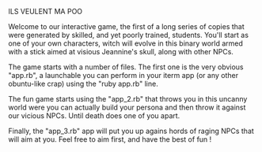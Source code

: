 ILS VEULENT MA POO

Welcome to our interactive game, the first of a long series of copies that were generated by skilled, and yet poorly trained, students. 
You'll start as one of your own characters, witch will evolve in this binary world armed with a stick aimed at visious Jeannine's skull, along with other NPCs.

The game starts with a number of files.
The first one is the very obvious "app.rb", a launchable you can perform in your iterm app (or any other obuntu-like crap) using the "ruby app.rb" line.

The fun game starts using the "app_2.rb" that throws you in this uncanny world were you can actually build your persona and then throw it against our vicious NPCs.
Until death does one of you apart.

Finally, the "app_3.rb" app will put you up agains hords of raging NPCs that will aim at you.
Feel free to aim first, and have the best of fun !
